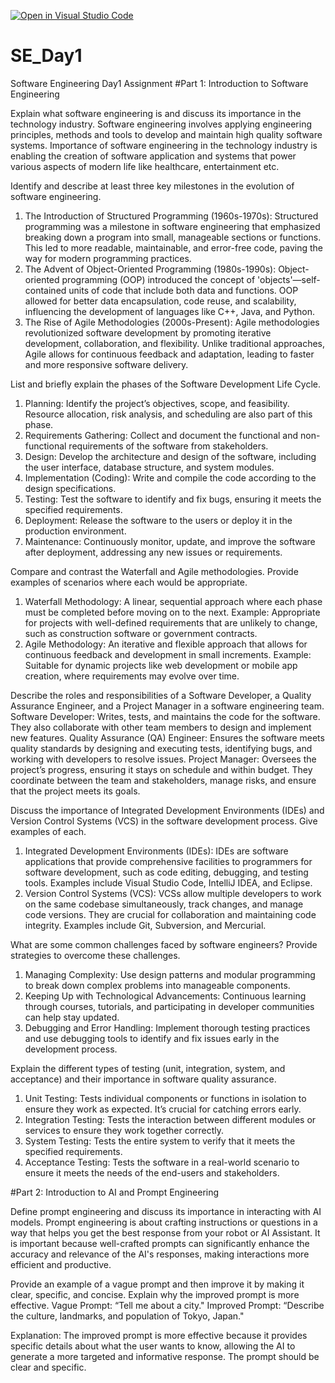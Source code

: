[![Open in Visual Studio Code](https://classroom.github.com/assets/open-in-vscode-2e0aaae1b6195c2367325f4f02e2d04e9abb55f0b24a779b69b11b9e10269abc.svg)](https://classroom.github.com/online_ide?assignment_repo_id=15535922&assignment_repo_type=AssignmentRepo)
# SE_Day1
Software Engineering Day1 Assignment
#Part 1: Introduction to Software Engineering

Explain what software engineering is and discuss its importance in the technology industry.
Software engineering involves applying engineering principles, methods and tools to develop and maintain high quality software systems.
Importance of software engineering in the technology industry is enabling the creation of software application and systems that power various aspects of modern life like healthcare, entertainment etc.


Identify and describe at least three key milestones in the evolution of software engineering.
1.	The Introduction of Structured Programming (1960s-1970s): Structured programming was a milestone in software engineering that emphasized breaking down a program into small, manageable sections or functions. This led to more readable, maintainable, and error-free code, paving the way for modern programming practices.
2.	The Advent of Object-Oriented Programming (1980s-1990s): Object-oriented programming (OOP) introduced the concept of 'objects'—self-contained units of code that include both data and functions. OOP allowed for better data encapsulation, code reuse, and scalability, influencing the development of languages like C++, Java, and Python.
3.	The Rise of Agile Methodologies (2000s-Present): Agile methodologies revolutionized software development by promoting iterative development, collaboration, and flexibility. Unlike traditional approaches, Agile allows for continuous feedback and adaptation, leading to faster and more responsive software delivery.

List and briefly explain the phases of the Software Development Life Cycle.

1.	Planning: Identify the project’s objectives, scope, and feasibility. Resource allocation, risk analysis, and scheduling are also part of this phase.
2.	Requirements Gathering: Collect and document the functional and non-functional requirements of the software from stakeholders.
3.	Design: Develop the architecture and design of the software, including the user interface, database structure, and system modules.
4.	Implementation (Coding): Write and compile the code according to the design specifications.
5.	Testing: Test the software to identify and fix bugs, ensuring it meets the specified requirements.
6.	Deployment: Release the software to the users or deploy it in the production environment.
7.	Maintenance: Continuously monitor, update, and improve the software after deployment, addressing any new issues or requirements.


Compare and contrast the Waterfall and Agile methodologies. Provide examples of scenarios where each would be appropriate.
1. Waterfall Methodology: A linear, sequential approach where each phase must be completed before moving on to the next.
Example: Appropriate for projects with well-defined requirements that are unlikely to change, such as construction software or government contracts.
2. Agile Methodology: An iterative and flexible approach that allows for continuous feedback and development in small increments.
Example: Suitable for dynamic projects like web development or mobile app creation, where requirements may evolve over time.

Describe the roles and responsibilities of a Software Developer, a Quality Assurance Engineer, and a Project Manager in a software engineering team.
Software Developer: Writes, tests, and maintains the code for the software. They also collaborate with other team members to design and implement new features.
Quality Assurance (QA) Engineer: Ensures the software meets quality standards by designing and executing tests, identifying bugs, and working with developers to resolve issues.
Project Manager: Oversees the project’s progress, ensuring it stays on schedule and within budget. They coordinate between the team and stakeholders, manage risks, and ensure that the project meets its goals.


Discuss the importance of Integrated Development Environments (IDEs) and Version Control Systems (VCS) in the software development process. Give examples of each.
1. Integrated Development Environments (IDEs): IDEs are software applications that provide comprehensive facilities to programmers for software development, such as code editing, debugging, and testing tools. Examples include Visual Studio Code, IntelliJ IDEA, and Eclipse.
2. Version Control Systems (VCS): VCSs allow multiple developers to work on the same codebase simultaneously, track changes, and manage code versions. They are crucial for collaboration and maintaining code integrity. Examples include Git, Subversion, and Mercurial.


What are some common challenges faced by software engineers? Provide strategies to overcome these challenges.
1. Managing Complexity: Use design patterns and modular programming to break down complex problems into manageable components.
2. Keeping Up with Technological Advancements: Continuous learning through courses, tutorials, and participating in developer communities can help stay updated.
3. Debugging and Error Handling: Implement thorough testing practices and use debugging tools to identify and fix issues early in the development process.


Explain the different types of testing (unit, integration, system, and acceptance) and their importance in software quality assurance.
1. Unit Testing: Tests individual components or functions in isolation to ensure they work as expected. It’s crucial for catching errors early.
2. Integration Testing: Tests the interaction between different modules or services to ensure they work together correctly.
3. System Testing: Tests the entire system to verify that it meets the specified requirements.
4. Acceptance Testing: Tests the software in a real-world scenario to ensure it meets the needs of the end-users and stakeholders.


#Part 2: Introduction to AI and Prompt Engineering


Define prompt engineering and discuss its importance in interacting with AI models.
Prompt engineering is about crafting instructions or questions in a way that helps you get the best response from your robot or AI Assistant. It is important because well-crafted prompts can significantly enhance the accuracy and relevance of the AI's responses, making interactions more efficient and productive.

Provide an example of a vague prompt and then improve it by making it clear, specific, and concise. Explain why the improved prompt is more effective.
Vague Prompt: “Tell me about a city."
Improved Prompt: “Describe the culture, landmarks, and population of Tokyo, Japan."
  
Explanation: The improved prompt is more effective because it provides specific details about what the user wants to know, allowing the AI to generate a more targeted and informative response. The prompt should be clear and specific.

